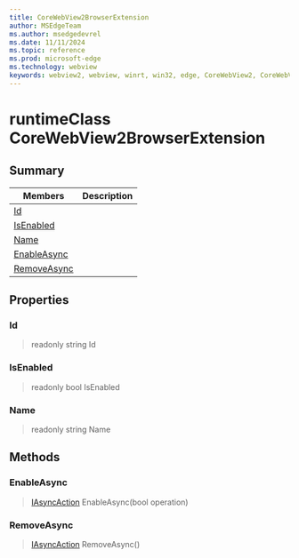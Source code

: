 ```yaml
---
title: CoreWebView2BrowserExtension
author: MSEdgeTeam
ms.author: msedgedevrel
ms.date: 11/11/2024
ms.topic: reference
ms.prod: microsoft-edge
ms.technology: webview
keywords: webview2, webview, winrt, win32, edge, CoreWebView2, CoreWebView2Controller, browser control, edge html, CoreWebView2BrowserExtension
---
```


# runtimeClass CoreWebView2BrowserExtension



## Summary

Members|Description
--|--
[Id](#id) | 
[IsEnabled](#isenabled) | 
[Name](#name) | 
[EnableAsync](#enableasync) | 
[RemoveAsync](#removeasync) | 

## Properties

### Id

> readonly  string Id

### IsEnabled

> readonly  bool IsEnabled

### Name

> readonly  string Name



## Methods

### EnableAsync

> [IAsyncAction](/uwp/api/Windows.Foundation.IAsyncAction) EnableAsync(bool operation)



### RemoveAsync

> [IAsyncAction](/uwp/api/Windows.Foundation.IAsyncAction) RemoveAsync()




